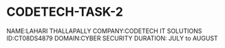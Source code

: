 # CODETECH-TASK-2
NAME:LAHARI THALLAPALLY
COMPANY:CODETECH IT SOLUTIONS
ID:CT08DS4879
DOMAIN:CYBER SECURITY
DURATION: JULY to AUGUST
